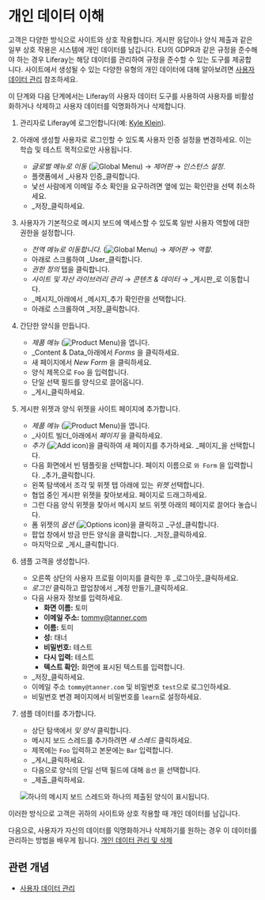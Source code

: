 # 개인 데이터 이해

고객은 다양한 방식으로 사이트와 상호 작용합니다. 게시판 응답이나 양식 제출과 같은 일부 상호 작용은 시스템에 개인 데이터를 남깁니다. EU의 GDPR과 같은 규정을 준수해야 하는 경우 Liferay는 해당 데이터를 관리하여 규정을 준수할 수 있는 도구를 제공합니다. 사이트에서 생성될 수 있는 다양한 유형의 개인 데이터에 대해 알아보려면 [사용자 데이터 관리](https://learn.liferay.com/w/dxp/users-and-permissions/managing-user-data) 참조하세요.

이 단계와 다음 단계에서는 Liferay의 사용자 데이터 도구를 사용하여 사용자를 비활성화하거나 삭제하고 사용자 데이터를 익명화하거나 삭제합니다.

1. 관리자로 Liferay에 로그인합니다(예: [Kyle Klein](../users-accounts-organizations/managing-users.md#creating-users)).

1. 아래에 생성할 사용자로 로그인할 수 있도록 사용자 인증 설정을 변경하세요. 이는 학습 및 테스트 목적으로만 사용됩니다.

   * _글로벌 메뉴로 이동_ (![Global Menu](../../images/icon-applications-menu.png)) &rarr; _제어판_ &rarr; _인스턴스 설정_.
   * 플랫폼에서 _사용자 인증_클릭합니다.
   * 낯선 사람에게 이메일 주소 확인을 요구하려면 옆에 있는 확인란을 선택 취소하세요.
   * _저장_클릭하세요.

1. 사용자가 기본적으로 메시지 보드에 액세스할 수 있도록 일반 사용자 역할에 대한 권한을 설정합니다.

   * _전역 메뉴로 이동합니다._ (![Global Menu](../../images/icon-applications-menu.png)) &rarr; _제어판_ &rarr; _역할_.
   * 아래로 스크롤하여 _User_클릭합니다.
   * _권한 정의_ 탭을 클릭합니다.
   * _사이트 및 자산 라이브러리 관리_ &rarr; _콘텐츠 & 데이터_ &rarr; _게시판_로 이동합니다.
   * _메시지_아래에서 _메시지_추가 확인란을 선택합니다.
   * 아래로 스크롤하여 _저장_클릭합니다.

1. 간단한 양식을 만듭니다.

   * _제품 메뉴_ (![Product Menu](../../images/icon-product-menu.png))을 엽니다.
   * _Content & Data_아래에서 _Forms_ 을 클릭하세요.
   * 새 페이지에서 _New Form_ 을 클릭하세요.
   * 양식 제목으로 `Foo` 을 입력합니다.
   * 단일 선택 필드를 양식으로 끌어옵니다.
   * _게시_클릭하세요.

2. 게시판 위젯과 양식 위젯을 사이트 페이지에 추가합니다.

   * _제품 메뉴_ (![Product Menu](../../images/icon-product-menu.png))을 엽니다.
   * _사이트 빌더_아래에서 _페이지_ 을 클릭하세요.
   * _추가_ (![Add icon](../../images/icon-add.png))을 클릭하여 새 페이지를 추가하세요. _페이지_을 선택합니다.
   * 다음 화면에서 빈 템플릿을 선택합니다. 페이지 이름으로 `와 Form` 을 입력합니다. _추가_클릭합니다.
   * 왼쪽 탐색에서 조각 및 위젯 탭 아래에 있는 _위젯_ 선택합니다.
   * 협업 중인 게시판 위젯을 찾아보세요. 페이지로 드래그하세요.
   * 그런 다음 양식 위젯을 찾아서 메시지 보드 위젯 아래의 페이지로 끌어다 놓습니다.
   * 폼 위젯의 _옵션_ (![Options icon](../../images/icon-actions.png))을 클릭하고 _구성_클릭합니다.
   * 팝업 창에서 방금 만든 양식을 클릭합니다. _저장_클릭하세요.
   * 마지막으로 _게시_클릭합니다.

3. 샘플 고객을 생성합니다.

   * 오른쪽 상단의 사용자 프로필 이미지를 클릭한 후 _로그아웃_클릭하세요.
   * _로그인_ 클릭하고 팝업창에서 _계정 만들기_클릭하세요.
   * 다음 사용자 정보를 입력하세요.
     * **화면 이름:** 토미
     * **이메일 주소:** tommy@tanner.com
     * **이름:** 토미
     * **성:** 태너
     * **비밀번호:** 테스트
     * **다시 입력:** 테스트
     * **텍스트 확인:** 화면에 표시된 텍스트를 입력합니다.
   * _저장_클릭하세요.
   * 이메일 주소 `tommy@tanner.com` 및 비밀번호 `test`으로 로그인하세요.
   * 비밀번호 변경 페이지에서 비밀번호를 `learn`로 설정하세요.

4. 샘플 데이터를 추가합니다.

   * 상단 탐색에서 _및 양식_ 클릭합니다.
   * 메시지 보드 스레드를 추가하려면 _새 스레드_ 클릭하세요.
   * 제목에는 `Foo` 입력하고 본문에는 `Bar` 입력합니다.
   * _게시_클릭하세요.
   * 다음으로 양식의 단일 선택 필드에 대해 `옵션` 을 선택합니다.
   * _제출_클릭하세요.

   ![하나의 메시지 보드 스레드와 하나의 제출된 양식이 표시됩니다.](./understanding-personal-data/images/01.png)

이러한 방식으로 고객은 귀하의 사이트와 상호 작용할 때 개인 데이터를 남깁니다.

다음으로, 사용자가 자신의 데이터를 익명화하거나 삭제하기를 원하는 경우 이 데이터를 관리하는 방법을 배우게 됩니다. [개인 데이터 관리 및 삭제](./managing-and-deleting-personal-data.md)

## 관련 개념

- [사용자 데이터 관리](https://learn.liferay.com/w/dxp/users-and-permissions/managing-user-data)
